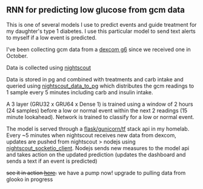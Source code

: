 ## RNN for predicting low glucose from gcm data

This is one of several models I use to predict events and guide treatment for my daughter's type 1 diabetes. I use this particular model to send text alerts to myself if a low event is predicted. 

I've been collecting gcm data from a [dexcom g6](https://www.dexcom.com/g6-cgm-system) since we received one in October.

Data is collected using [nightscout](https://github.com/nightscout/cgm-remote-monitor)

Data is stored in pg and combined with treatments and carb intake and queried using [nightscout_data_to_pg](https://github.com/patrickdmiller/nightscout_data_to_pg) which distributes the gcm readings to 1 sample every 5 minutes including carb and insulin intake.

A 3 layer (GRU32 x GRU64 x Dense 1) is trained using a window of 2 hours (24 samples) before a low or normal event within the next 2 readings (15 minute lookahead). Network is trained to classify for a low or normal event.

The model is served through a [flask/gunicorn/tf](https://github.com/patrickdmiller/docker_tensorflow_flask_gunicorn) stack api in my homelab. Every ~5 minutes when nightscout receives new data from dexcom, updates are pushed from nightscout > nodejs using [nightscout_socketio_client](https://github.com/patrickdmiller/nightscout_socketio_client). Nodejs sends new measures to the model api and takes action on the updated prediction (updates the dashboard and sends a text if an event is predicted)

~~see it in action [here](https://nsml.noice.us).~~ we have a pump now! upgrade to pulling data from glooko in progress

